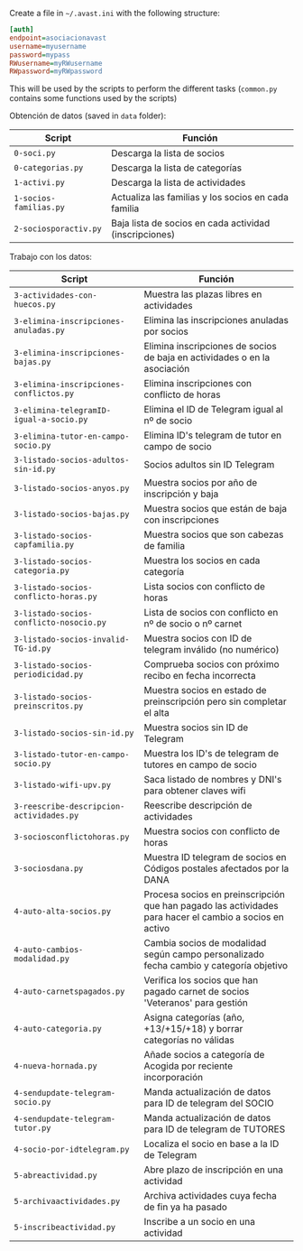 Create a file in `~/.avast.ini` with the following structure:

```ini
[auth]
endpoint=asociacionavast
username=myusername
password=mypass
RWusername=myRWusername
RWpassword=myRWpassword
```

This will be used by the scripts to perform the different tasks (`common.py` contains some functions used by the scripts)

Obtención de datos (saved in `data` folder):

| Script                 | Función                                                |
| ---------------------- | ------------------------------------------------------ |
| `0-soci.py`            | Descarga la lista de socios                            |
| `0-categorias.py`      | Descarga la lista de categorías                        |
| `1-activi.py`          | Descarga la lista de actividades                       |
| `1-socios-familias.py` | Actualiza las familias y los socios en cada familia    |
| `2-sociosporactiv.py`  | Baja lista de socios en cada actividad (inscripciones) |

Trabajo con los datos:

| Script                                   | Función                                                                                                 |
| ---------------------------------------- | ------------------------------------------------------------------------------------------------------- |
| `3-actividades-con-huecos.py`            | Muestra las plazas libres en actividades                                                                |
| `3-elimina-inscripciones-anuladas.py`    | Elimina las inscripciones anuladas por socios                                                           |
| `3-elimina-inscripciones-bajas.py`       | Elimina inscripciones de socios de baja en actividades o en la asociación                               |
| `3-elimina-inscripciones-conflictos.py`  | Elimina inscripciones con conflicto de horas                                                            |
| `3-elimina-telegramID-igual-a-socio.py`  | Elimina el ID de Telegram igual al nº de socio                                                          |
| `3-elimina-tutor-en-campo-socio.py`      | Elimina ID's telegram de tutor en campo de socio                                                        |
| `3-listado-socios-adultos-sin-id.py`     | Socios adultos sin ID Telegram                                                                          |
| `3-listado-socios-anyos.py`              | Muestra socios por año de inscripción y baja                                                            |
| `3-listado-socios-bajas.py`              | Muestra socios que están de baja con inscripciones                                                      |
| `3-listado-socios-capfamilia.py`         | Muestra socios que son cabezas de familia                                                               |
| `3-listado-socios-categoria.py`          | Muestra los socios en cada categoría                                                                    |
| `3-listado-socios-conflicto-horas.py`    | Lista socios con conflicto de horas                                                                     |
| `3-listado-socios-conflicto-nosocio.py`  | Lista de socios con conflicto en nº de socio o nº carnet                                                |
| `3-listado-socios-invalid-TG-id.py`      | Muestra socios con ID de telegram inválido (no numérico)                                                |
| `3-listado-socios-periodicidad.py`       | Comprueba socios con próximo recibo en fecha incorrecta                                                 |
| `3-listado-socios-preinscritos.py`       | Muestra socios en estado de preinscripción pero sin completar el alta                                   |
| `3-listado-socios-sin-id.py`             | Muestra socios sin ID de Telegram                                                                       |
| `3-listado-tutor-en-campo-socio.py`      | Muestra los ID's de telegram de tutores en campo de socio                                               |
| `3-listado-wifi-upv.py`                  | Saca listado de nombres y DNI's para obtener claves wifi                                                |
| `3-reescribe-descripcion-actividades.py` | Reescribe descripción de actividades                                                                    |
| `3-sociosconflictohoras.py`              | Muestra socios con conflicto de horas                                                                   |
| `3-sociosdana.py`                        | Muestra ID telegram de socios en Códigos postales afectados por la DANA                                 |
| `4-auto-alta-socios.py`                  | Procesa socios en preinscripción que han pagado las actividades para hacer el cambio a socios en activo |
| `4-auto-cambios-modalidad.py`            | Cambia socios de modalidad según campo personalizado fecha cambio y categoría objetivo                  |
| `4-auto-carnetspagados.py`               | Verifica los socios que han pagado carnet de socios 'Veteranos' para gestión                            |
| `4-auto-categoria.py`                    | Asigna categorías (año, +13/+15/+18) y borrar categorías no válidas                                     |
| `4-nueva-hornada.py`                     | Añade socios a categoría de Acogida por reciente incorporación                                          |
| `4-sendupdate-telegram-socio.py`         | Manda actualización de datos para ID de telegram del SOCIO                                              |
| `4-sendupdate-telegram-tutor.py`         | Manda actualización de datos para ID de telegram de TUTORES                                             |
| `4-socio-por-idtelegram.py`              | Localiza el socio en base a la ID de Telegram                                                           |
| `5-abreactividad.py`                     | Abre plazo de inscripción en una actividad                                                              |
| `5-archivaactividades.py`                | Archiva actividades cuya fecha de fin ya ha pasado                                                      |
| `5-inscribeactividad.py`                 | Inscribe a un socio en una actividad                                                                    |
